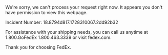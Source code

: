  	


 	

We're sorry, we can't process your request right now. It appears you don't have permission to view this webpage.


Incident Number: 18.8794d817.1728310067.2dd92b32





For assistance with your shipping needs, you can call us anytime at 1.800.GoFedEx 1.800.463.3339 or visit fedex.com.




Thank you for choosing FedEx.
